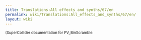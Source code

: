 ```yaml
---
title: Translations:All effects and synths/67/en
permalink: wiki/Translations:All_effects_and_synths/67/en/
layout: wiki
---
```


<small>(SuperCollider documentation for PV\_BinScramble:
